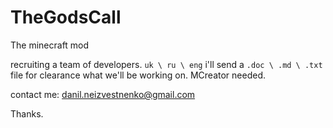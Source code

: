 # TheGodsCall
The minecraft mod

recruiting a team of developers.
`uk \ ru \ eng`
i'll send a `.doc \ .md \ .txt` file for clearance what we'll be working on.
MCreator needed.

contact me:
danil.neizvestnenko@gmail.com

Thanks.
